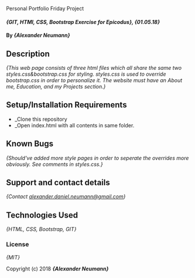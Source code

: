 Personal Portfolio Friday Project

#### _{GIT, HTMl, CSS, Bootstrap Exercise for Epicodus}, {01.05.18}_

#### By _**{Alexander Neumann}**_

## Description

_{This web page consists of three html files which all share the same two styles.css&bootstrap.css for styling. styles.css is used to override bootstrap.css in order to personalize it. The website must have an About me, Education, and my Projects section.}_

## Setup/Installation Requirements

* _Clone this repository
* _Open index.html with all contents in same folder.


## Known Bugs

_{Should've added more style pages in order to seperate the overrides more obviously. See comments in styles.css.}_

## Support and contact details

_{Contact alexander.daniel.neumann@gmail.com}_

## Technologies Used

_{HTML, CSS, Bootstrap, GIT}_

### License

*{MIT}*

Copyright (c) 2018 **_{Alexander Neumann}_**
